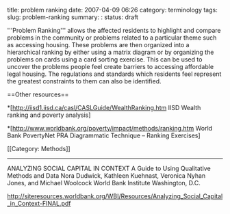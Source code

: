 title: problem ranking
date: 2007-04-09 06:26
category: terminology
tags: 
slug: problem-ranking
summary: :
status: draft



'''Problem Ranking''' allows the affected residents to highlight and compare problems in the community or problems related to a particular theme such as accessing housing. These problems are then organized into a hierarchical ranking by either using a matrix diagram or by organizing the problems on cards using a card sorting exercise. This can be used to uncover the problems people feel create barriers to accessing affordable legal housing. The regulations and standards which residents feel represent the greatest constraints to them can also be identified.

==Other resources== 

*[http://iisd1.iisd.ca/casl/CASLGuide/WealthRanking.htm IISD Wealth ranking and poverty analysis]

*[http://www.worldbank.org/poverty/impact/methods/ranking.htm World Bank PovertyNet PRA Diagrammatic Technique – Ranking Exercises]

[[Category: Methods]]

---

ANALYZING SOCIAL CAPITAL IN CONTEXT 
A Guide to Using Qualitative Methods and Data 
Nora Dudwick, Kathleen Kuehnast, Veronica Nyhan Jones, and Michael Woolcock
World Bank Institute
Washington, D.C. 

http://siteresources.worldbank.org/WBI/Resources/Analyzing_Social_Capital_in_Context-FINAL.pdf
